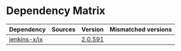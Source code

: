 # Dependency Matrix

Dependency | Sources | Version | Mismatched versions
---------- | ------- | ------- | -------------------
[jenkins-x/jx](https://github.com/jenkins-x/jx.git) |  | [2.0.591](https://github.com/jenkins-x/jx/releases/tag/v2.0.591) | 
